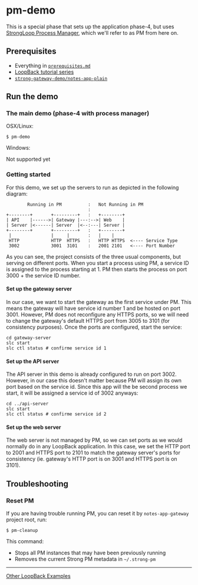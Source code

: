 # pm-demo

This is a special phase that sets up the application phase-4, but uses
[StrongLoop Process Manager](http://docs.strongloop.com/display/SLC/Using+Process+Manager), which we'll refer to as PM from here on.

## Prerequisites

- Everything in [`prerequisites.md`](../doc/prerequisites.md)
- [LoopBack tutorial series](https://github.com/strongloop/loopback-example#tutorial-series)
- [`strong-gateway-demo/notes-app-plain`](../notes-app-plain)

## Run the demo

### The main demo (phase-4 with process manager)

OSX/Linux:

```
$ pm-demo
```

Windows:

Not supported yet

### Getting started

For this demo, we set up the servers to run as depicted in the following
diagram:

```
        Running in PM          :   Not Running in PM
                               :
+--------+       +---------+   :   +--------+
| API    |------>| Gateway |---:-->| Web    |
| Server |<------| Server  |<--:---| Server |
+--------+       +---------+   :   +--------+
 |               |     |       :   |    |
 HTTP            HTTP  HTTPS   :   HTTP HTTPS  <---- Service Type
 3002            3001  3101    :   2001 2101   <---- Port Number
```

As you can see, the project consists of the three usual components, but serving
on different ports. When you start a process using PM, a service ID is assigned
to the process starting at 1. PM then starts the process on port 3000 + the
service ID number.

#### Set up the gateway server

In our case, we want to start the gateway as the first service under PM. This
means the gateway will have service id number 1 and be hosted on port 3001.
However, PM does not reconfigure any HTTPS ports, so we will need to change the
gateway's default HTTPS port from 3005 to 3101 (for consistency purposes). Once
the ports are configured, start the service:

```
cd gateway-server
slc start
slc ctl status # confirme service id 1
```

#### Set up the API server

The API server in this demo is already configured to run on port 3002. However,
in our case this doesn't matter because PM will assign its own port based on the
service id. Since this app will the be second process we start, it will be
assigned a service id of 3002 anyways:

```
cd ../api-server
slc start
slc ctl status # confirme service id 2
```

#### Set up the web server

The web server is not managed by PM, so we can set ports as we would normally do
in any LoopBack application. In this case, we set the HTTP port to 2001 and
HTTPS port to 2101 to match the gateway server's ports for consistency (ie.
gateway's HTTP port is on 3001 and HTTPS port is on 3101).

## Troubleshooting

### Reset PM

If you are having trouble running PM, you can reset it by `notes-app-gateway` project root, run:

```
$ pm-cleanup
```

This command:

- Stops all PM instances that may have been previously running
- Removes the current Strong PM metadata in `~/.strong-pm`

---

[Other LoopBack Examples](https://github.com/strongloop/loopback-example)
